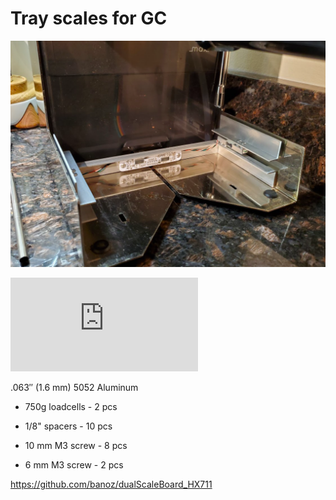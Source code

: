 # Tray scales for GC

![Scales installed](https://github.com/banoz/banoz.github.io/blob/main/repository/img/gc_scales_installed.png)

![3D model](https://github.com/banoz/banoz.github.io/blob/main/repository/stl/TrayScales.stl)

.063″ (1.6 mm) 5052 Aluminum

- 750g loadcells - 2 pcs

- 1/8" spacers - 10 pcs

- 10 mm M3 screw - 8 pcs

- 6 mm M3 screw - 2 pcs

https://github.com/banoz/dualScaleBoard_HX711

